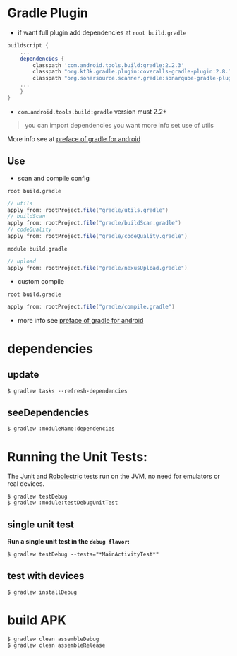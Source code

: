 # Gradle Plugin

- if want full plugin add dependencies at `root build.gradle`

```gradle
buildscript {
    ...
    dependencies {
        classpath 'com.android.tools.build:gradle:2.2.3'
        classpath "org.kt3k.gradle.plugin:coveralls-gradle-plugin:2.8.1"
        classpath "org.sonarsource.scanner.gradle:sonarqube-gradle-plugin:2.2.1"
    ...
    }
}

```

- `com.android.tools.build:gradle` version must 2.2+

> you can import dependencies you want more info set use of utils

More info see at [preface of gradle for android](preface.md)

## Use

- scan and compile config

`root build.gradle`

```gradle
// utils
apply from: rootProject.file("gradle/utils.gradle")
// buildScan
apply from: rootProject.file("gradle/buildScan.gradle")
// codeQuality
apply from: rootProject.file("gradle/codeQuality.gradle")
```

`module build.gradle`

```gradle
// upload
apply from: rootProject.file("gradle/nexusUpload.gradle")
```

- custom compile

`root build.gradle`

```gradle
apply from: rootProject.file("gradle/compile.gradle")
```

- more info see [preface of gradle for android](preface.md)

# dependencies

## update

    $ gradlew tasks --refresh-dependencies

## seeDependencies

    $ gradlew :moduleName:dependencies

# **Running the Unit Tests:**


The [Junit](http://junit.org/junit4/) and [Robolectric](https://github.com/robolectric/robolectric) tests run on the JVM, no need for emulators or real devices.


    $ gradlew testDebug
    $ gradlew :module:testDebugUnitTest

## single unit test

**Run a single unit test in the `debug flavor`:**

    $ gradlew testDebug --tests="*MainActivityTest*"

## test with devices

    $ gradlew installDebug

# build APK

    $ gradlew clean assembleDebug
    $ gradlew clean assembleRelease